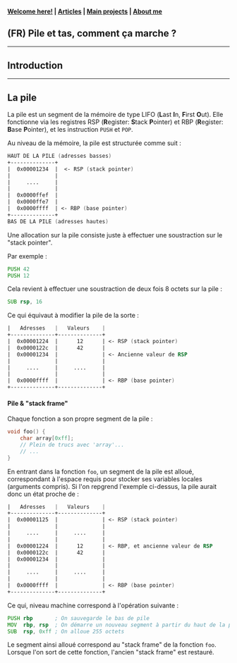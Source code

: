 #### [Welcome here!](https://vpenando.github.io) | [Articles](https://vpenando.github.io/articles.html) | [Main projects](https://vpenando.github.io/projects.html) | [About me](https://vpenando.github.io/about.html)

## (FR) Pile et tas, comment ça marche ?

---

## Introduction

---

## La pile

La pile est un segment de la mémoire de type LIFO (**L**ast **I**n, **F**irst **O**ut).
Elle fonctionne via les registres RSP (**R**egister: **S**tack **P**ointer) et RBP (**R**egister: **B**ase **P**ointer), et les instruction `PUSH` et `POP`.

Au niveau de la mémoire, la pile est structurée comme suit :
```asm
HAUT DE LA PILE (adresses basses)
+--------------+
|  0x00001234  |  <- RSP (stack pointer)
|              |
|     ....     |
|              |
|  0x0000ffef  |
|  0x0000ffe7  |
|  0x0000ffff  | <- RBP (base pointer)
+--------------+
BAS DE LA PILE (adresses hautes)
```

Une allocation sur la pile consiste juste à effectuer une soustraction sur le "stack pointer".

Par exemple :
```asm
PUSH 42
PUSH 12
```
Cela revient à effectuer une soustraction de deux fois 8 octets sur la pile :
```asm
SUB rsp, 16
```
Ce qui équivaut à modifier la pile de la sorte :
```asm
|   Adresses   |   Valeurs    |
+--------------+--------------+
|  0x00001224  |      12      | <- RSP (stack pointer)
|  0x0000122c  |      42      |
|  0x00001234  |              | <- Ancienne valeur de RSP
|              |              |
|     ....     |     ....     |
|              |              |
|  0x0000ffff  |              | <- RBP (base pointer)
+--------------+--------------+
```


#### Pile & "stack frame"

Chaque fonction a son propre segment de la pile :
```c
void foo() {
    char array[0xff];
    // Plein de trucs avec 'array'...
    // ...
}
```
En entrant dans la fonction `foo`, un segment de la pile est alloué, correspondant à l'espace requis pour stocker ses variables locales (arguments compris).
Si l'on repgrend l'exemple ci-dessus, la pile aurait donc un état proche de :
```asm
|   Adresses   |   Valeurs    |
+--------------+--------------+
|  0x00001125  |              | <- RSP (stack pointer)
|              |              |
|     ....     |     ....     |
|              |              |
|  0x00001224  |      12      | <- RBP, et ancienne valeur de RSP
|  0x0000122c  |      42      |
|  0x00001234  |              |
|              |              |
|     ....     |     ....     |
|              |              |
|  0x0000ffff  |              | <- RBP (base pointer)
+--------------+--------------+
```
Ce qui, niveau machine correspond à l'opération suivante :
```asm
PUSH rbp       ; On sauvegarde le bas de pile
MOV  rbp, rsp  ; On démarre un nouveau segment à partir du haut de la pile
SUB  rsp, 0xff ; On alloue 255 octets
```
Le segment ainsi alloué correspond au "stack frame" de la fonction `foo`.
Lorsque l'on sort de cette fonction, l'ancien "stack frame" est restauré. 
